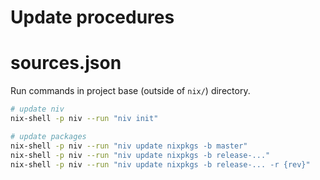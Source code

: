 # Update procedures

# sources.json

Run commands in project base (outside of `nix/`) directory.

```bash
# update niv
nix-shell -p niv --run "niv init"

# update packages
nix-shell -p niv --run "niv update nixpkgs -b master"
nix-shell -p niv --run "niv update nixpkgs -b release-..."
nix-shell -p niv --run "niv update nixpkgs -b release-... -r {rev}"
```

